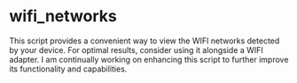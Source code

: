 # wifi_networks
This script provides a convenient way to view the WIFI networks detected by your device. For optimal results, consider using it alongside a WIFI adapter. I am continually working on enhancing this script to further improve its functionality and capabilities.
